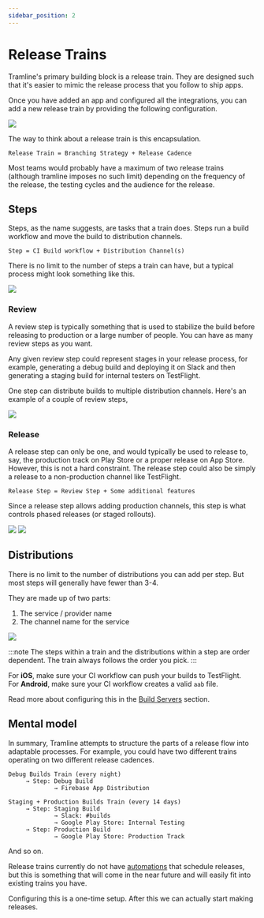 ```yaml
---
sidebar_position: 2
---
```


# Release Trains

Tramline's primary building block is a release train. They are designed such that it's easier to mimic the release process that you follow to ship apps.

Once you have added an app and configured all the integrations, you can add a new release train by providing the following configuration.

![](/img/new-train.png)

The way to think about a release train is this encapsulation.

```
Release Train = Branching Strategy + Release Cadence
```

Most teams would probably have a maximum of two release trains (although tramline imposes no such limit) depending on the frequency of the release, the testing cycles and the audience for the release.

## Steps

Steps, as the name suggests, are tasks that a train does. Steps run a build workflow and move the build to distribution channels.

```
Step = CI Build workflow + Distribution Channel(s)
```

There is no limit to the number of steps a train can have, but a typical process might look something like this.

![](/img/standard-steps.png)

### Review

A review step is typically something that is used to stabilize the build before releasing to production or a large number of people. You can have as many review steps as you want.

Any given review step could represent stages in your release process, for example, generating a debug build and deploying it on Slack and then generating a staging build for internal testers on TestFlight.

One step can distribute builds to multiple distribution channels. Here's an example of a couple of review steps,

![](/img/review-steps.png)

### Release

A release step can only be one, and would typically be used to release to, say, the production track on Play Store or a proper release on App Store. However, this is not a hard constraint. The release step could also be simply a release to a non-production channel like TestFlight.

```
Release Step = Review Step + Some additional features
```

Since a release step allows adding production channels, this step is what controls phased releases (or staged rollouts).

![](/img/ios-staged-rollout.png)
![](/img/staged-rollout.png)

## Distributions

There is no limit to the number of distributions you can add per step. But most steps will generally have fewer than 3-4.

They are made up of two parts:

1. The service / provider name
2. The channel name for the service

![](/img/distributions.png)

:::note
The steps within a train and the distributions within a step are order dependent. The train always follows the order you pick.
:::

For **iOS**, make sure your CI workflow can push your builds to TestFlight.<br />For **Android**, make sure your CI workflow creates a valid `aab` file.

Read more about configuring this in the [Build Servers](/integrations/ci-cd/) section.

## Mental model

In summary, Tramline attempts to structure the parts of a release flow into adaptable processes. For example, you could have two different trains operating on two different release cadences.

```
Debug Builds Train (every night)
     → Step: Debug Build
             → Firebase App Distribution

Staging + Production Builds Train (every 14 days)
     → Step: Staging Build
             → Slack: #builds
             → Google Play Store: Internal Testing
     → Step: Production Build
             → Google Play Store: Production Track
```

And so on.

Release trains currently do not have [automations](/automations) that schedule releases, but this is something that will come in the near future and will easily fit into existing trains you have.

Configuring this is a one-time setup. After this we can actually start making releases.
